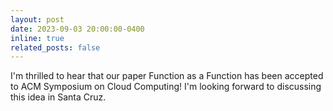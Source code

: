 ```yaml
---
layout: post
date: 2023-09-03 20:00:00-0400
inline: true
related_posts: false
---
```


I'm thrilled to hear that our paper Function as a Function has been accepted to ACM Symposium on Cloud Computing! I'm looking forward to discussing this idea in Santa Cruz.

